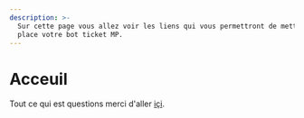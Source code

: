 ```yaml
---
description: >-
  Sur cette page vous allez voir les liens qui vous permettront de mettre en
  place votre bot ticket MP.
---
```


# Acceuil

Tout ce qui est questions merci d'aller [içi](https://discord.gg/Vpmee3fcAt).

